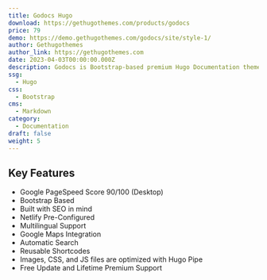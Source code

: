 ```yaml
---
title: Godocs Hugo
download: https://gethugothemes.com/products/godocs
price: 79
demo: https://demo.gethugothemes.com/godocs/site/style-1/
author: Gethugothemes
author_link: https://gethugothemes.com
date: 2023-04-03T00:00:00.000Z
description: Godocs is Bootstrap-based premium Hugo Documentation theme With 4 included layout
ssg:
  - Hugo
css:
  - Bootstrap
cms:
  - Markdown
category:
  - Documentation
draft: false
weight: 5
---
```


## Key Features

- Google PageSpeed Score 90/100 (Desktop)
- Bootstrap Based
- Built with SEO in mind
- Netlify Pre-Configured
- Multilingual Support
- Google Maps Integration
- Automatic Search
- Reusable Shortcodes
- Images, CSS, and JS files are optimized with Hugo Pipe
- Free Update and Lifetime Premium Support
